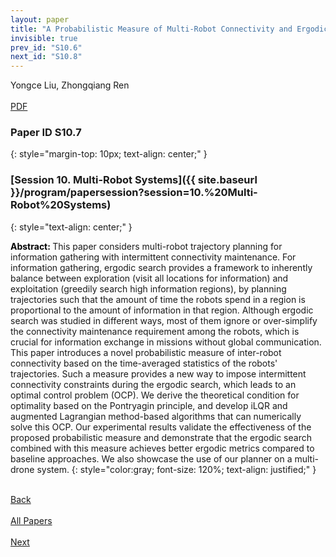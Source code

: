```yaml
---
layout: paper
title: "A Probabilistic Measure of Multi-Robot Connectivity and Ergodic Optimal Control"
invisible: true
prev_id: "S10.6"
next_id: "S10.8"
---
```

<div class="paper-authors">
  <div class="paper-author-box">
    <div class="paper-author-name">Yongce Liu, Zhongqiang Ren</div>
    <div class="paper-author-uni"></div>
  </div>
</div>

<div class="paper-pdf-modern">
  <div class="paper-menu-icon">
    <a href="https://www.roboticsproceedings.org/rss25/p217.pdf" title="Download PDF" target="_blank">
      <i class="fa fa-file-pdf-o"></i><br>
      <span class="paper-menu-label">PDF</span>
    </a>
  </div>
</div>

### Paper ID S10.7
{: style="margin-top: 10px; text-align: center;" }

### [Session 10. Multi-Robot Systems]({{ site.baseurl }}/program/papersession?session=10.%20Multi-Robot%20Systems)
{: style="text-align: center;" }

<b style="color: black;">Abstract: </b>This paper considers multi-robot trajectory planning for information gathering with intermittent connectivity maintenance. For information gathering, ergodic search provides a framework to inherently balance between exploration (visit all locations for information) and exploitation (greedily search high information regions), by planning trajectories such that the amount of time the robots spend in a region is proportional to the amount of information in that region. Although ergodic search was studied in different ways, most of them ignore or over-simplify the connectivity maintenance requirement among the robots, which is crucial for information exchange in missions without global communication. This paper introduces a novel probabilistic measure of inter-robot connectivity based on the time-averaged statistics of the robots' trajectories. Such a measure provides a new way to impose intermittent connectivity constraints during the ergodic search, which leads to an optimal control problem (OCP). We derive the theoretical condition for optimality based on the Pontryagin principle, and develop iLQR and augmented Lagrangian method-based algorithms that can numerically solve this OCP. Our experimental results validate the effectiveness of the proposed probabilistic measure and demonstrate that the ergodic search combined with this measure achieves better ergodic metrics compared to baseline approaches. We also showcase the use of our planner on a multi-drone system.
{: style="color:gray; font-size: 120%; text-align: justified;" }

<div class="paper-menu">
  <div class="paper-menu-inner">
    <a href="{{ site.baseurl }}/program/papers/S10.6/" title="Previous Paper">
            <div class="paper-menu-icon">
                <i class="fa fa-chevron-left"></i><br>
                <span class="paper-menu-label">Back</span>
            </div>
        </a>
    <a href="{{ site.baseurl }}/program/papers" title="All Papers">
      <div class="paper-menu-icon">
        <i class="fa fa-list"></i><br>
        <span class="paper-menu-label">All Papers</span>
      </div>
    </a>
    <a href="{{ site.baseurl }}/program/papers/S10.8/" title="Next Paper">
            <div class="paper-menu-icon">
                <i class="fa fa-chevron-right"></i><br>
                <span class="paper-menu-label">Next</span>
            </div>
        </a>
  </div>
</div>
